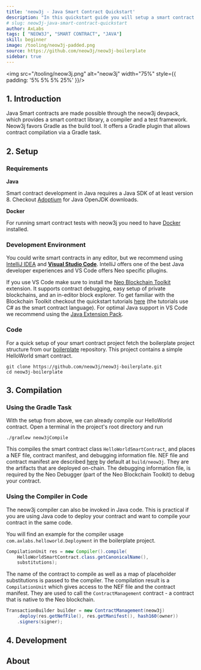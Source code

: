 ```yaml
---
title: 'neow3j - Java Smart Contract Quickstart'
description: "In this quickstart guide you will setup a smart contract project and get introduced to all tools necessary for contract development in Java."
# slug: neow3j-java-smart-contract-quickstart
author: AxLabs
tags: [ "NEOW3J", "SMART CONTRACT", "JAVA"]
skill: beginner
image: /tooling/neow3j-padded.png
source: https://github.com/neow3j/neow3j-boilerplate
sidebar: true
---
```


<img src="/tooling/neow3j.png" alt="neow3j" width="75%" style={{ padding: '5% 5% 5% 25%' }}/> 

## 1. Introduction

Java Smart contracts are made possible through the neow3j devpack, which provides a smart contract library, a compiler
and a test framework. Neow3j favors Gradle as the build tool. It offers a Gradle plugin that allows contract
compilation via a Gradle task.

## 2. Setup 

### Requirements

__Java__

Smart contract development in Java requires a Java SDK of at least version 8. Checkout
[Adoptium](https://adoptium.net/) for Java OpenJDK downloads.

__Docker__

For running smart contract tests with neow3j you need to have [Docker](https://www.docker.com/products/docker-desktop) installed.

### Development Environment

You could write smart contracts in any editor, but we recommend using 
[IntelliJ IDEA](https://www.jetbrains.com/idea/download/) and [**Visual Studio Code**](https://code.visualstudio.com/).
IntelliJ offers one of the best Java developer experiences and VS Code offers Neo specific pllugins.

If you use VS Code make sure to install the 
[Neo Blockchain Toolkit](https://marketplace.visualstudio.com/items?itemName=ngd-seattle.neo-blockchain-toolkit)
extension. It supports contract debugging, easy setup of private blockchains, and an in-editor block explorer. 
To get familiar with the Blockchain Toolkit checkout the quickstart tutorials
[here](https://ngdenterprise.com/neo-tutorials/quickstart1.html) (the tutorials use C# as the smart contract
language). 
For optimal Java support in VS Code we recommend using the 
[Java Extension Pack](https://marketplace.visualstudio.com/items?itemName=vscjava.vscode-java-pack).

### Code 

For a quick setup of your smart contract project fetch the boilerplate project structure from our
[boilerplate](https://github.com/neow3j/neow3j-boilerplate) repository. This project contains a simple HelloWorld smart
contract.

```
git clone https://github.com/neow3j/neow3j-boilerplate.git
cd neow3j-boilerplate
```

## 3. Compilation

### Using the Gradle Task

With the setup from above, we can already compile our HelloWorld contract. Open a terminal in the project's root directory and run 

```
./gradlew neow3jCompile
```

This compiles the smart contract class `HelloWorldSmartContract`, and places a NEF file, contract manifest, and
debugging information file. NEF file and contract manifest are described [here](/docs/n3/develop/write/manifest) by
default at `build/neow3j`. They are the artifacts that are deployed on-chain. The debugging information file, is
required by the Neo Debugger (part of the Neo Blockchain Toolkit) to debug your contract. 


### Using the Compiler in Code

The neow3j compiler can also be invoked in Java code. This is practical if you are using Java code to deploy your
contract and want to compile your contract in the same code.

You will find an example for the compiler usage `com.axlabs.helloworld.Deployment` in the boilerplate project.

```java
CompilationUnit res = new Compiler().compile(
    HelloWorldSmartContract.class.getCanonicalName(),
    substitutions);
```

The name of the contract to compile as well as a map of placeholder substitutions is passed to the compiler. The
compilation result is a `CompilationUnit` which gives access to the NEF file and the contract manifest. They are used to call the `ContractManagement` contract - a contract that is native to the Neo blockchain.

```java
TransactionBuilder builder = new ContractManagement(neow3j)
    .deploy(res.getNefFile(), res.getManifest(), hash160(owner))
    .signers(signer);
```

## 4. Development

## About


